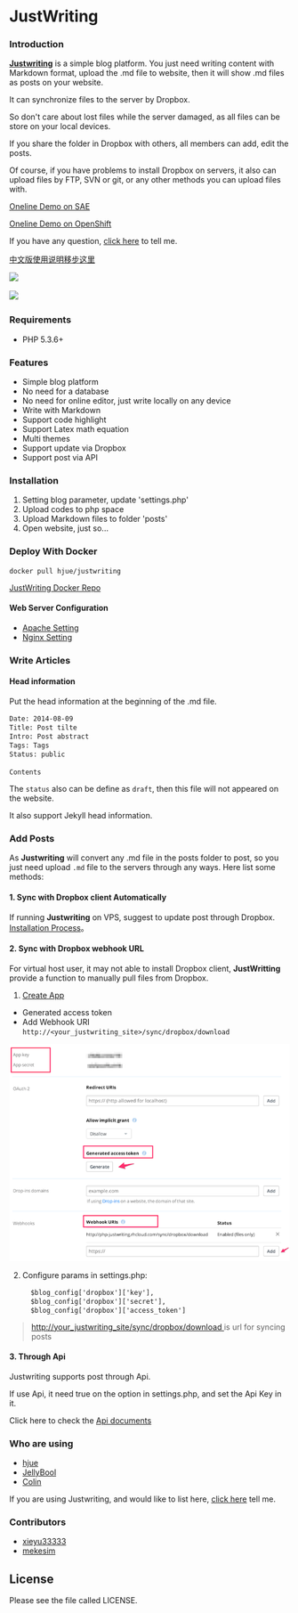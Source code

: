 JustWriting
============

### Introduction

[**Justwriting**](https://github.com/hjue/JustWriting) is a simple blog platform. You just need writing content with Markdown format, upload the .md file to website, then it will show .md files as posts on your website. 

It can synchronize files to the server by Dropbox.

So don't care about lost files while the server damaged, as all files can be store on your local devices.

If you share the folder in Dropbox with others, all members can add, edit the posts.

Of course, if you have problems to install Dropbox on servers, it also can upload files by FTP, SVN or git, or any other methods you can upload files with.

[Oneline Demo on SAE](http://justwriting.sinaapp.com/)

[Oneline Demo on OpenShift](http://php-justwriting.rhcloud.com/)


If you have any question, [click here](https://github.com/hjue/JustWriting/issues/new) to tell me.

[中文版使用说明移步这里](https://github.com/hjue/JustWriting/blob/master/README.zh.md)

![](https://raw.githubusercontent.com/hjue/JustWriting/develop/docs/page.png)

![](https://raw.githubusercontent.com/hjue/JustWriting/develop/docs/preview_deepure.png)

### Requirements

- PHP 5.3.6+

### Features

- Simple blog platform
- No need for a database
- No need for online editor, just write locally on any device
- Write with Markdown
- Support code highlight
- Support Latex math equation
- Multi themes
- Support update via Dropbox
- Support post via API

### Installation

1. Setting blog parameter, update 'settings.php'
2. Upload codes to php space
3. Upload Markdown files to folder 'posts'
4. Open website, just so...

### Deploy  With Docker

    docker pull hjue/justwriting

[JustWriting Docker Repo ](https://github.com/hjue/dockerfiles/tree/master/justwriting)


#### Web Server Configuration

* [Apache Setting](https://gist.github.com/hjue/4da6b1e897de31d135f7)
* [Nginx Setting](https://gist.github.com/hjue/647dc694dc3b67994202)

### Write Articles

#### Head information

Put the head information at the beginning of the .md file.

    Date: 2014-08-09
    Title: Post tilte
    Intro: Post abstract
    Tags: Tags
    Status: public
    
    Contents

The `status` also can be define as `draft`, then this file will not appeared on the website. 

It also support Jekyll head information.

### Add Posts

As **Justwriting** will convert any .md file in the posts folder to post, so you just need upload `.md` file to the servers through any ways. Here list some methods:

#### 1. Sync with Dropbox client Automatically

If running **Justwriting** on VPS, suggest to update post through Dropbox. [Installation Process](https://github.com/hjue/JustWriting/wiki/%E4%BD%BF%E7%94%A8Dropbox%E5%92%8CJustwriting%E6%90%AD%E5%BB%BA%E4%B8%AA%E4%BA%BA%E5%8D%9A%E5%AE%A2)。

#### 2. Sync with Dropbox webhook URL

For virtual host user, it may not able to install Dropbox client, **JustWritting** provide a function to manually pull files from Dropbox.

 1. [ Create App ](https://www.dropbox.com/developers/apps)
 
   *  Generated access token
   *  Add Webhook URI  `http://<your_justwriting_site>/sync/dropbox/download`
   
 
 ![Dropbox Create App](docs/images/dropbox-create-app.png)
 
 2. Configure params in settings.php: 

	      $blog_config['dropbox']['key'],
	      $blog_config['dropbox']['secret'],
	      $blog_config['dropbox']['access_token']

>  [http://your_justwriting_site/sync/dropbox/download ](http://your_justwriting_site/sync/dropbox/download ) is url for syncing posts

    



#### 3. Through Api

Justwriting supports post through Api.

If use Api, it need true on the option in settings.php, and set the Api Key in it.

Click here to check the [Api documents](https://github.com/hjue/JustWriting/wiki/API)
    
### Who are using

  - [hjue](http://www.hjue.me)
  - [JellyBool](http://www.jellybool.com/)
  - [Colin](http://doc.mekesim.com/)
  
  If you are using Justwriting, and would like to list here, [click here](https://github.com/hjue/JustWriting/issues/new) tell me.

  
### Contributors

- [xieyu33333](https://github.com/xieyu33333)
- [mekesim](https://github.com/mekesim)

## License

Please see the file called LICENSE.
